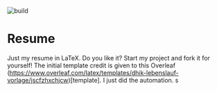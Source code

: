 ![build](https://github.com/ehsan2754/resume/actions/workflows/build.yml/badge.svg)
# Resume
Just my resume in LaTeX. Do you like it? Start my project and fork it for yourself! The initial template credit is given to this Overleaf (https://www.overleaf.com/latex/templates/dhik-lebenslauf-vorlage/jscfzhxchjcw)[template]. I just did the automation. s
